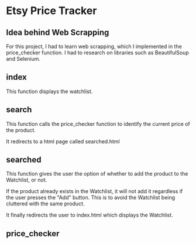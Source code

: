 # Etsy Price Tracker

## Idea behind Web Scrapping
For this project, I had to learn web scrapping, which I implemented in the price_checker function. I had to research on libraries such as BeautifulSoup and Selenium.



## index
This function displays the watchlist.

## search
This function calls the price_checker function to identify the current price of the product.

It redirects to a html page called searched.html

## searched
This function gives the user the option of whether to add the product to the Watchlist, or not.

If the product already exists in the Watchlist, it will not add it regardless if the user presses the "Add" button. This is to avoid the Watchlist being cluttered with the same product.

It finally redirects the user to index.html which displays the Watchlist.

## price_checker